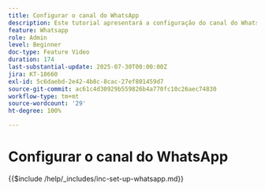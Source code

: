 ```yaml
---
title: Configurar o canal do WhatsApp
description: Este tutorial apresentará a configuração do canal do WhatsApp no Adobe Journey Optimizer para habilitar mensagens comerciais em tempo real.
feature: Whatsapp
role: Admin
level: Beginner
doc-type: Feature Video
duration: 174
last-substantial-update: 2025-07-30T00:00:00Z
jira: KT-18660
exl-id: 5c6daebd-2e42-4b8c-8cac-27ef801459d7
source-git-commit: ac61c4d30929b559826b4a770fc10c26aec74830
workflow-type: tm+mt
source-wordcount: '29'
ht-degree: 100%

---
```


# Configurar o canal do WhatsApp

{{$include /help/_includes/inc-set-up-whatsapp.md}}